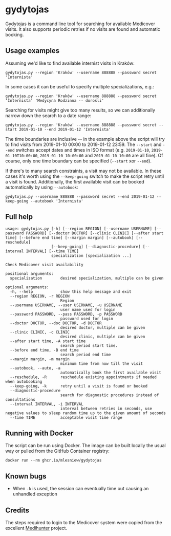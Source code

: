 # gydytojas

Gydytojas is a command line tool for searching for available Medicover visits.  It also supports periodic retries if
no visits are found and automatic booking.


## Usage examples

Assuming we'd like to find available internist visits in Kraków:
```
gydytojas.py --region 'Kraków' --username 888888 --password secret 'Internista'
```

In some cases it can be useful to specify multiple specializations, e.g.:
```
gydytojas.py --region 'Kraków' --username 888888 --password secret 'Internista' 'Medycyna Rodzinna -- dorośli'
```

Searching for visits might give too many results, so we can additionally narrow down the search to a date range:
```
gydytojas.py --region 'Kraków' --username 888888 --password secret --start 2019-01-10 --end 2019-01-12 'Internista'
```

The time boundaries are inclusive -- in the example above the script will try to find visits from 2019-01-10 00:00 to
2019-01-12 23:59.  The `--start` and `--end` switches accept dates and times in ISO format (e.g. `2019-01-10`,
`2019-01-10T10:00:00`, `2019-01-10 10:00:00` and `2019-01-10 10:00` are all fine).  Of course, only one time boundary
can be specified (`--start` xor `--end`).

If there's to many search constraints, a visit may not be available.  In these cases it's worth using the
`--keep-going` switch to make the script retry until a visit is found.  Additionally, the first available visit can be
booked automatically by using `--autobook`:
```
gydytojas.py --username 888888 --password secret --end 2019-01-12 --keep-going --autobook 'Internista'
```


## Full help

```
usage: gydytojas.py [-h] [--region REGION] [--username USERNAME] [--password PASSWORD] [--doctor DOCTOR] [--clinic CLINIC] [--after start time] [--before end time] [--margin margin] [--autobook] [--reschedule]
                    [--keep-going] [--diagnostic-procedure] [--interval INTERVAL] [--time TIME]
                    specialization [specialization ...]

Check Medicover visit availability

positional arguments:
  specialization        desired specialization, multiple can be given

optional arguments:
  -h, --help            show this help message and exit
  --region REGION, -r REGION
                        Region
  --username USERNAME, --user USERNAME, -u USERNAME
                        user name used for login
  --password PASSWORD, --pass PASSWORD, -p PASSWORD
                        password used for login
  --doctor DOCTOR, --doc DOCTOR, -d DOCTOR
                        desired doctor, multiple can be given
  --clinic CLINIC, -c CLINIC
                        desired clinic, multiple can be given
  --after start time, -A start time
                        search period start time.
  --before end time, -B end time
                        search period end time
  --margin margin, -m margin
                        minimum time from now till the visit
  --autobook, --auto, -a
                        automatically book the first available visit
  --reschedule, -R      reschedule existing appointments if needed when autobooking
  --keep-going, -k      retry until a visit is found or booked
  --diagnostic-procedure
                        search for diagnostic procedures instead of consultations
  --interval INTERVAL, -i INTERVAL
                        interval between retries in seconds, use negative values to sleep random time up to the given amount of seconds
  --time TIME           acceptable visit time range
```


## Running with Docker

The script can be run using Docker.  The image can be built locally the usual way or pulled from the GitHub Container registry:
```
docker run --rm ghcr.io/mlesniew/gydytojas
```


## Known bugs

* When `-k` is used, the session can eventually time out causing an unhandled exception

## Credits

The steps required to login to the Medicover system were copied from the excellent
[Medihunter](https://github.com/apqlzm/medihunter) project.
